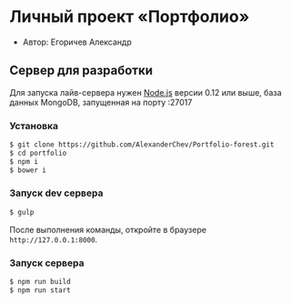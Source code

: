 # Личный проект «Портфолио»

* Автор: Егоричев Александр

## Сервер для разработки

Для запуска лайв-сервера нужен [Node.js](https://nodejs.org) версии 0.12 или выше, база данных MongoDB, запущенная на порту :27017

### Установка

```bash
$ git clone https://github.com/AlexanderChev/Portfolio-forest.git
$ cd portfolio
$ npm i
$ bower i
```

### Запуск dev сервера

```bash
$ gulp
```

После выполнения команды, откройте в браузере `http://127.0.0.1:8000`.

### Запуск сервера
```bash
$ npm run build
$ npm run start
```

